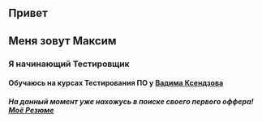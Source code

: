 ## Привет
## Меня зовут Максим
### Я начинающий Тестировщик
#### Обучаюсь на курсах Тестирования ПО у [Вадима Ксендзова](https://ksendzov.com/)
##### На данный момент уже нахожусь в поиске своего первого оффера! [Моё Резюме](https://chelyabinsk.hh.ru/applicant/resumes/view?resume=1e033319ff064f69de0039ed1f76526f536c6a)
